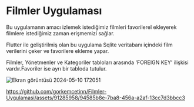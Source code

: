 # Filmler Uygulaması

Bu uygulamanın amacı izlemek istediğimiz filmleri favorilerel ekleyerek filmlere istediğimiz zaman erişmemizi sağlar.

Flutter ile geliştirilmiş olan bu uygulama Sqlite veritabanı içindeki film verilerini çeker ve favorilere ekleme yapar.

Filmler, Yönetmenler ve Kategoriler tabloları arasında 'FOREIGN KEY' ilişkisi vardır.Favoriler ise ayrı bir tabloda tutulur.

![Ekran görüntüsü 2024-05-10 172051](https://github.com/gorkemcetinn/Filmler-Uygulamasi/assets/91285958/d60ea105-091d-4a8f-b493-c2ed412160ae)

https://github.com/gorkemcetinn/Filmler-Uygulamasi/assets/91285958/94585b8e-7ba8-456a-a2af-13cc7d3bbcc3

